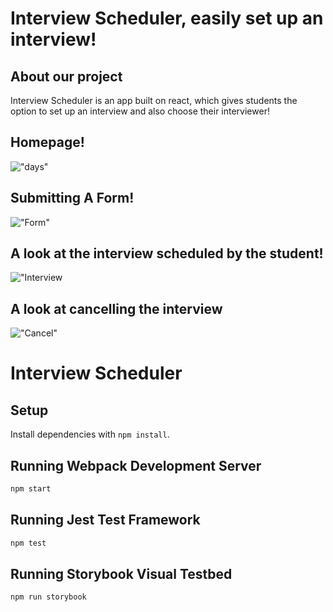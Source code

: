 Interview Scheduler, easily set up an interview!
=========
## About our project

Interview Scheduler is an app built on react, which gives students the option to set up an interview 
and also choose their interviewer! 


## Homepage!

!["days"](https://github.com/1BigH/lighthouse-labs-scheduler/blob/master/docs/Day%20Selection.png?raw=true)



## Submitting A Form!

!["Form"](https://github.com/1BigH/lighthouse-labs-scheduler/blob/master/docs/Form.png?raw=true)


## A look at the interview scheduled by the student!

!["Interview](https://github.com/1BigH/lighthouse-labs-scheduler/blob/master/docs/Screen%20Shot%202021-12-18%20at%206.51.53%20PM.png?raw=true)


## A look at cancelling the interview

!["Cancel"](https://github.com/1BigH/lighthouse-labs-scheduler/blob/master/docs/Screen%20Shot%202021-12-18%20at%206.51.53%20PM.png?raw=true)







# Interview Scheduler

## Setup

Install dependencies with `npm install`.

## Running Webpack Development Server

```sh
npm start
```

## Running Jest Test Framework

```sh
npm test
```

## Running Storybook Visual Testbed

```sh
npm run storybook
```
